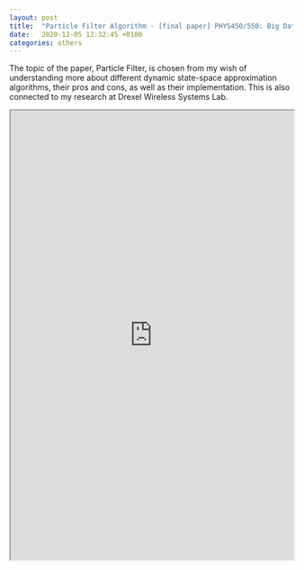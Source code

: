 ```yaml
---
layout: post
title:  "Particle Filter Algorithm - [final paper] PHYS450/550: Big Data Physics"
date:   2020-12-05 12:32:45 +0100
categories: others
---
```

The topic of the paper, Particle Filter, is chosen from my wish of understanding more about different dynamic state-space approximation algorithms, their pros and cons, as well as their implementation. This is also connected to my research at Drexel Wireless Systems Lab.

<iframe src="https://drive.google.com/file/d/1Lyjxy88uuHsWaUTKeN0ok3a519JtnJkp/preview" width="100%" height="800"></iframe>
